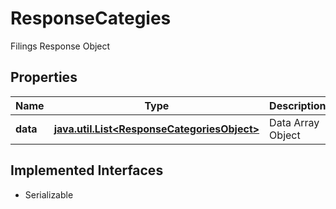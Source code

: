 

# ResponseCategies

Filings Response Object

## Properties

Name | Type | Description | Notes
------------ | ------------- | ------------- | -------------
**data** | [**java.util.List&lt;ResponseCategoriesObject&gt;**](ResponseCategoriesObject.md) | Data Array Object |  [optional]


## Implemented Interfaces

* Serializable


